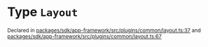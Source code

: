 # Type `Layout`
<sub>Declared in [packages/sdk/app-framework/src/plugins/common/layout.ts:37](https://github.com/dxos/dxos/blob/3ca6d230f/packages/sdk/app-framework/src/plugins/common/layout.ts#L37) and [packages/sdk/app-framework/src/plugins/common/layout.ts:67](https://github.com/dxos/dxos/blob/3ca6d230f/packages/sdk/app-framework/src/plugins/common/layout.ts#L67)</sub>






